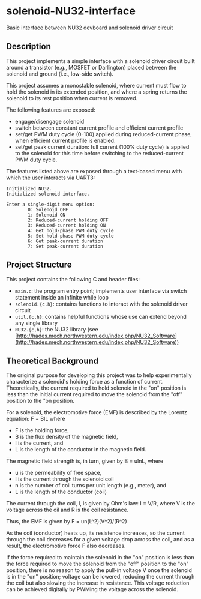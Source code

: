 # solenoid-NU32-interface
Basic interface between NU32 devboard and solenoid driver circuit

## Description
This project implements a simple interface with a solenoid driver circuit built around a transistor (e.g., MOSFET or Darlington) placed between the solenoid and ground (i.e., low-side switch).

This project assumes a monostable solenoid, where current must flow to hold the solenoid in its extended position, and where a spring returns the solenoid to its rest position when current is removed.

The following features are exposed:
* engage/disengage solenoid
* switch between constant current profile and efficient current profile
* set/get PWM duty cycle (0-100) applied during reduced-current phase, when efficient current profile is enabled.
* set/get peak current duration: full current (100% duty cycle) is applied to the solenoid for this time before switching to the reduced-current PWM duty cycle.

The features listed above are exposed through a text-based menu with which the user interacts via UART3:
```
Initialized NU32.
Initialized solenoid interface.

Enter a single-digit menu option:
        0: Solenoid OFF
        1: Solenoid ON
        2: Reduced-current holding OFF
        3: Reduced-current holding ON
        4: Get hold-phase PWM duty cycle
        5: Set hold-phase PWM duty cycle
        6: Get peak-current duration
        7: Set peak-current duration
```

## Project Structure
This project contains the following C and header files:
* `main.c`: the program entry point; implements user interface via switch statement inside an infinite while loop
* `solenoid.{c.h}`: contains functions to interact with the solenoid driver circuit
* `util.{c,h}`: contains helpful functions whose use can extend beyond any single library
* `NU32.{c,h}`: the NU32 library (see [http://hades.mech.northwestern.edu/index.php/NU32_Software](http://hades.mech.northwestern.edu/index.php/NU32_Software))

## Theoretical Background
The original purpose for developing this project was to help experimentally characterize a solenoid's holding force as a function of current.
Theoretically, the current required to hold solenoid in the "on" position is less than the initial current required to move the solenoid from the "off" position to the "on position.

For a solenoid, the electromotive force (EMF) is described by the Lorentz equation:
	F = BIL
where
* F is the holding force,
* B is the flux density of the magnetic field,
* I is the current, and
* L is the length of the conductor in the magnetic field.

The magnetic field strength is, in turn, given by
	B = uInL,
where
* u is the permeability of free space,
* I is the current through the solenoid coil
* n is the number of coil turns per unit length (e.g., meter), and
* L is the length of the conductor (coil)

The current through the coil, I, is given by Ohm's law: I = V/R, where V is the voltage across the oil and R is the coil resistance.

Thus, the EMF is given by
	F = un(L^2)(V^2)/(R^2)

As the coil (conductor) heats up, its resistence increases, so the current through the coil decreases for a given voltage drop across the coil, and as a result, the electromotive force F also decreases.

If the force required to maintain the solenoid in the "on" position is less than the force required to move the solenoid from the "off" position to the "on" position, there is no reason to apply the pull-in voltage V once the solenoid is in the "on" position; voltage can be lowered, reducing the current through the coil but also slowing the increase in resistance.
This voltage reduction can be achieved digitally by PWMing the voltage across the solenoid.

